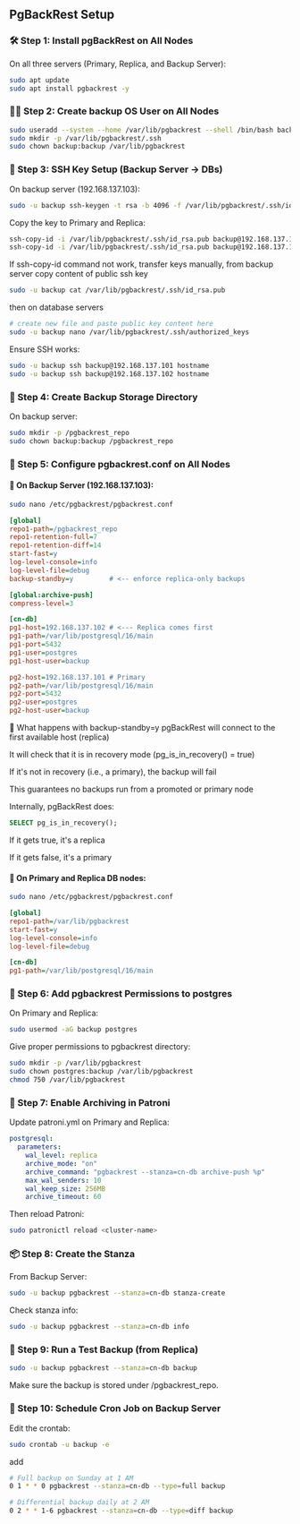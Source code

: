 ## PgBackRest Setup

### 🛠️ Step 1: Install pgBackRest on All Nodes

On all three servers (Primary, Replica, and Backup Server):

```bash
sudo apt update
sudo apt install pgbackrest -y
```

### 🧑‍🔧 Step 2: Create backup OS User on All Nodes

```bash
sudo useradd --system --home /var/lib/pgbackrest --shell /bin/bash backup
sudo mkdir -p /var/lib/pgbackrest/.ssh
sudo chown backup:backup /var/lib/pgbackrest
```

### 🔑 Step 3: SSH Key Setup (Backup Server → DBs)

On backup server (192.168.137.103):

```bash
sudo -u backup ssh-keygen -t rsa -b 4096 -f /var/lib/pgbackrest/.ssh/id_rsa -N ""
```

Copy the key to Primary and Replica:

```bash
ssh-copy-id -i /var/lib/pgbackrest/.ssh/id_rsa.pub backup@192.168.137.101
ssh-copy-id -i /var/lib/pgbackrest/.ssh/id_rsa.pub backup@192.168.137.102
```

If ssh-copy-id command not work, transfer keys manually,
from backup server copy content of public ssh key

```bash
sudo -u backup cat /var/lib/pgbackrest/.ssh/id_rsa.pub
```

then on database servers

```bash
# create new file and paste public key content here
sudo -u backup nano /var/lib/pgbackrest/.ssh/authorized_keys
```

Ensure SSH works:

```bash
sudo -u backup ssh backup@192.168.137.101 hostname
sudo -u backup ssh backup@192.168.137.102 hostname
```

### 📁 Step 4: Create Backup Storage Directory

On backup server:

```bash
sudo mkdir -p /pgbackrest_repo
sudo chown backup:backup /pgbackrest_repo
```

### 📝 Step 5: Configure pgbackrest.conf on All Nodes

#### 🧩 On Backup Server (192.168.137.103):

```bash
sudo nano /etc/pgbackrest/pgbackrest.conf
```

```ini
[global]
repo1-path=/pgbackrest_repo
repo1-retention-full=7
repo1-retention-diff=14
start-fast=y
log-level-console=info
log-level-file=debug
backup-standby=y         # <-- enforce replica-only backups

[global:archive-push]
compress-level=3

[cn-db]
pg1-host=192.168.137.102 # <--- Replica comes first
pg1-path=/var/lib/postgresql/16/main
pg1-port=5432
pg1-user=postgres
pg1-host-user=backup

pg2-host=192.168.137.101 # Primary
pg2-path=/var/lib/postgresql/16/main
pg2-port=5432
pg2-user=postgres
pg2-host-user=backup
```

🧠 What happens with backup-standby=y
pgBackRest will connect to the first available host (replica)

It will check that it is in recovery mode (pg_is_in_recovery() = true)

If it's not in recovery (i.e., a primary), the backup will fail

This guarantees no backups run from a promoted or primary node

Internally, pgBackRest does:

```sql
SELECT pg_is_in_recovery();
```

If it gets true, it's a replica

If it gets false, it's a primary

#### 🧩 On Primary and Replica DB nodes:

```bash
sudo nano /etc/pgbackrest/pgbackrest.conf
```

```ini
[global]
repo1-path=/var/lib/pgbackrest
start-fast=y
log-level-console=info
log-level-file=debug

[cn-db]
pg1-path=/var/lib/postgresql/16/main

```

### 🪪 Step 6: Add pgbackrest Permissions to postgres

On Primary and Replica:

```bash
sudo usermod -aG backup postgres
```

Give proper permissions to pgbackrest directory:

```bash
sudo mkdir -p /var/lib/pgbackrest
sudo chown postgres:backup /var/lib/pgbackrest
chmod 750 /var/lib/pgbackrest

```

### 🔄 Step 7: Enable Archiving in Patroni

Update patroni.yml on Primary and Replica:

```yaml
postgresql:
  parameters:
    wal_level: replica
    archive_mode: "on"
    archive_command: "pgbackrest --stanza=cn-db archive-push %p"
    max_wal_senders: 10
    wal_keep_size: 256MB
    archive_timeout: 60
```

Then reload Patroni:

```bash
sudo patronictl reload <cluster-name>
```

### 📦 Step 8: Create the Stanza

From Backup Server:

```bash
sudo -u backup pgbackrest --stanza=cn-db stanza-create
```

Check stanza info:

```bash
sudo -u backup pgbackrest --stanza=cn-db info

```

### 🧪 Step 9: Run a Test Backup (from Replica)

```bash
sudo -u backup pgbackrest --stanza=cn-db backup
```

Make sure the backup is stored under /pgbackrest_repo.

### 📅 Step 10: Schedule Cron Job on Backup Server

Edit the crontab:

```bash
sudo crontab -u backup -e
```

add

```bash
# Full backup on Sunday at 1 AM
0 1 * * 0 pgbackrest --stanza=cn-db --type=full backup

# Differential backup daily at 2 AM
0 2 * * 1-6 pgbackrest --stanza=cn-db --type=diff backup

```
